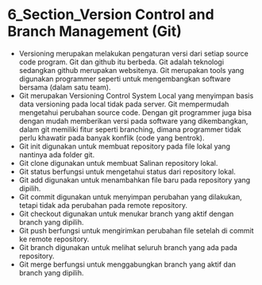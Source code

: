 # 6_Section_Version Control and Branch Management (Git)
- Versioning merupakan melakukan pengaturan versi dari setiap source code program. Git dan github itu berbeda. Git adalah teknologi sedangkan github merupakan websitenya. Git merupakan tools yang digunakan programmer seperti untuk mengembangkan software bersama (dalam satu team). 
- Git merupakan Versioning Control System Local yang menyimpan basis data versioning pada local tidak pada server. Git mempermudah mengetahui perubahan source code. Dengan git programmer juga bisa dengan mudah memberikan versi pada software yang dikembangkan, dalam git memiliki fitur seperti branching, dimana programmer tidak perlu khawatir pada banyak konflik (code yang bentrok).
- Git init digunakan untuk membuat repository pada file lokal yang nantinya ada folder git.
- Git clone digunakan untuk membuat Salinan repository lokal.
- Git status berfungsi untuk mengetahui status dari repository lokal.
- Git add digunakan untuk menambahkan file baru pada repository yang dipilih.
- Git commit digunakan untuk menyimpan perubahan yang dilakukan, tetapi tidak ada perubahan pada remote repository.
- Git checkout digunakan untuk menukar branch yang aktif dengan branch yang dipilih.
- Git push berfungsi untuk mengirimkan perubahan file setelah di commit ke remote repository.
- Git branch digunakan untuk melihat seluruh branch yang ada pada repository.
- Git merge berfungsi untuk menggabungkan branch yang aktif dan branch yang dipilih.
